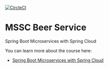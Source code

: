 [![CircleCI](https://circleci.com/gh/rafhael-s-p/mssc-beer-service/tree/main.svg?style=svg)](https://circleci.com/gh/rafhael-s-p/mssc-beer-service/tree/main)
# MSSC Beer Service

Spring Boot Microservices with Spring Cloud

You can learn more about the course here:
* [Spring Boot Microservices with Spring Cloud](https://www.udemy.com/spring-boot-microservices-with-spring-cloud-beginner-to-guru/?couponCode=GIT_HUB2)